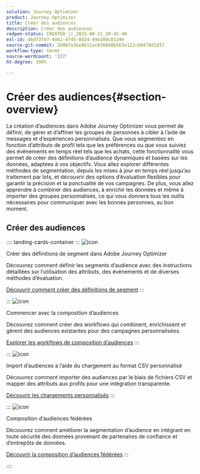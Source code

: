 ```yaml
---
solution: Journey Optimizer
product: Journey Optimizer
title: Créer des audiences
description: Créer des audiences
redpen-status: CREATED_||_2025-08-11_20-45-40
exl-id: d6d73fe7-4442-474b-8d2d-49e280c01a9e
source-git-commit: 2b907a3be8b11ac6308d0b563e122c88478d1d37
workflow-type: tm+mt
source-wordcount: '227'
ht-degree: 100%

---
```


# Créer des audiences{#section-overview}

La création d’audiences dans Adobe Journey Optimizer vous permet de définir, de gérer et d’affiner les groupes de personnes à cibler à l’aide de messages et d’expériences personnalisés. Que vous segmentiez en fonction d’attributs de profil tels que les préférences ou que vous suiviez des événements en temps réel tels que les achats, cette fonctionnalité vous permet de créer des définitions d’audience dynamiques et basées sur les données, adaptées à vos objectifs. Vous allez explorer différentes méthodes de segmentation, depuis les mises à jour en temps réel jusqu’au traitement par lots, et découvrir des options d’évaluation flexibles pour garantir la précision et la ponctualité de vos campagnes. De plus, vous allez apprendre à combiner des audiences, à enrichir les données et même à importer des groupes personnalisés, ce qui vous donnera tous les outils nécessaires pour communiquer avec les bonnes personnes, au bon moment.

## Créer des audiences

:::: landing-cards-container
:::
![icon](https://cdn.experienceleague.adobe.com/icons/list-check.svg?lang=fr)

Créer des définitions de segment dans Adobe Journey Optimizer

Découvrez comment définir les segments d’audience avec des instructions détaillées sur l’utilisation des attributs, des événements et de diverses méthodes d’évaluation.

[Découvrir comment créer des définitions de segment](../using/audience/creating-a-segment-definition.md)
:::

:::
![icon](https://cdn.experienceleague.adobe.com/icons/puzzle-piece.svg?lang=fr)

Commencer avec la composition d’audiences

Découvrez comment créer des workflows qui combinent, enrichissent et gèrent des audiences existantes pour des campagnes personnalisées.

[Explorer les workflows de composition d’audiences](../using/audience/get-started-audience-orchestration.md)
:::

:::
![icon](https://cdn.experienceleague.adobe.com/icons/file-upload.svg?lang=fr)

Import d’audiences à l’aide du chargement au format CSV personnalisé

Découvrez comment importer des audiences par le biais de fichiers CSV et mapper des attributs aux profils pour une intégration transparente.

[Découvrir les chargements personnalisés](../using/audience/custom-upload.md)
:::

:::
![icon](https://cdn.experienceleague.adobe.com/icons/shield-halved.svg?lang=fr)

Composition d’audiences fédérées

Découvrez comment améliorer la segmentation d’audience en intégrant en toute sécurité des données provenant de partenaires de confiance et d’entrepôts de données.

[Découvrir la composition d’audiences fédérées](../using/audience/federated-audience-composition.md)
:::

::::
